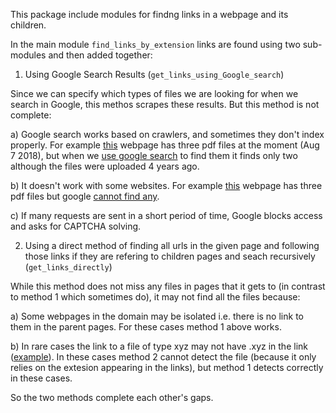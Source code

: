 This package include modules for findng links in a webpage and its children.

In the main module `find_links_by_extension` links are found using two sub-modules and then added together:

1. Using Google Search Results (`get_links_using_Google_search`)  

Since we can specify which types of files we are looking for when we search in Google, this methos scrapes these results.
But this method is not complete:  

a) Google search works based on crawlers, and sometimes they don't index properly. For example [this][1] webpage has three pdf files at the moment (Aug 7 2018), but when we [use google search][2] to find them it finds only two  although the files were uploaded 4 years ago.  

b) It doesn't work with some websites. For example [this][3] webpage  has three pdf files but google [cannot find any][4]. 

c) If many requests are sent in a short period of time, Google blocks access and asks for CAPTCHA solving.


2. Using a direct method of finding all urls in the given page and following those links if they are refering to children pages and seach recursively (`get_links_directly`)  

While this method does not miss any files in pages that it gets to (in contrast to method 1 which sometimes do), it may not find all the files because:  

a) Some webpages in the domain may be isolated i.e. there is no link to them in the parent pages. For these cases method 1 above works.  

b) In rare cases the link to a file of type xyz may not have .xyz in the link ([example][5]). In these cases method 2 cannot detect the file (because it only relies on the extesion appearing in the links), but method 1 detects correctly in these cases.

So the two methods complete each other's gaps.


[1]: http://www.midi.gouv.qc.ca/publications/en/planification/
[2]: https://www.google.com/search?q=site%3Ahttp%3A%2F%2Fwww.midi.gouv.qc.ca%2Fpublications%2Fen%2Fplanification%2F+filetype%3Apdf
[3]: http://www.sfu.ca/~vvaezian/Summary/
[4]: https://www.google.com/search?q=site%3Ahttp%3A%2F%2Fwww.sfu.ca%2F~vvaezian%2FSummary%2F+filetype%3Apdf
[5]: http://www.sfu.ca/~robson/Random
